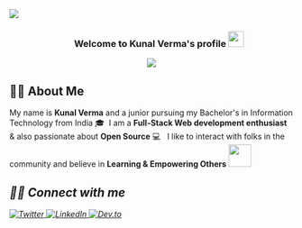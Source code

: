 <div>
<img align="center" src="https://i.imgur.com/4ASafy0.png">
</div>

<h3 align="center">
  &nbsp;&nbsp;&nbsp;&nbsp;&nbsp;&nbsp;&nbsp;Welcome to Kunal Verma's profile
  <img src="https://media.giphy.com/media/hvRJCLFzcasrR4ia7z/giphy.gif" width="28">
</h3>

<!-- Typing SVG by DenverCoder1 - https://github.com/DenverCoder1/readme-typing-svg -->
<p align="center">
<!--   <a href="https://github.com/DenverCoder1/readme-typing-svg"> -->
    <img src="https://readme-typing-svg.herokuapp.com?color=E22FE4&width=380&height=45&lines=Open-Source+Enthusiast;Always+Learning+New+Things;Empowering+Others;Nice+To+Meet+You+...&center=true"></a>

</p>

<!-- Badges template - https://github.com/badges/shields -->


## 👨‍💻 About Me


My name is **Kunal Verma** and a junior pursuing my Bachelor's in Information Technology from India 🎓 &nbsp;I am a **Full-Stack Web development enthusiast** & also passionate about **Open Source** 💻  &nbsp; I like to interact with folks in the community and believe in **Learning & Empowering Others** <img src="https://media.giphy.com/media/LnQjpWaON8nhr21vNW/giphy.gif" width="40"> <em>


## 🙋‍♂️ Connect with me

<p align="center">
  
  <a href="https://twitter.com/kverma_twt" target="_blank"><img alt="Twitter" title="Twitter" src="https://img.shields.io/badge/-Twitter-1DA1F2?style=for-the-badge&logo=twitter&logoColor=white"/>
</a> <a href="https://www.linkedin.com/in/verma-kunal/" target="_blank"><img alt="LinkedIn" title="LinkedIn" src="https://img.shields.io/badge/LinkedIn-%230077B5.svg?&style=for-the-badge&logo=linkedin&logoColor=white"/>
</a> <a href="https://dev.to/kverma_dev" target="_blank"><img alt="Dev.to" title="DenverCoder1 Dev.to" src="https://img.shields.io/badge/DEV.TO-3835D3.svg?&style=for-the-badge&logo=dev.to&logoColor=white">
</a>

</p>


<!-- Contributor Graph-1 : https://activity-graph.herokuapp.com/graph?username=verma-kunal&theme=xcode  -->
<!-- Contributor Graph-2 : https://activity-graph.herokuapp.com/graph?username=verma-kunal&theme=react-dark&hide_border=true -->
<!-- GitHub Stats : https://github-readme-stats.vercel.app/api?username=verma-kunal&show_icons=true&theme=tokyonight  -->








